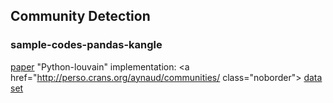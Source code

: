 ## Community Detection

### sample-codes-pandas-kangle

<a href="https://arxiv.org/abs/0803.0476" class="noborder">paper</a>
"Python-louvain" implementation: <a href="http://perso.crans.org/aynaud/communities/ class="noborder"></a>
<a href="https://www.kaggle.com/benhamner/nips-papers" class="noborder">data set</a>